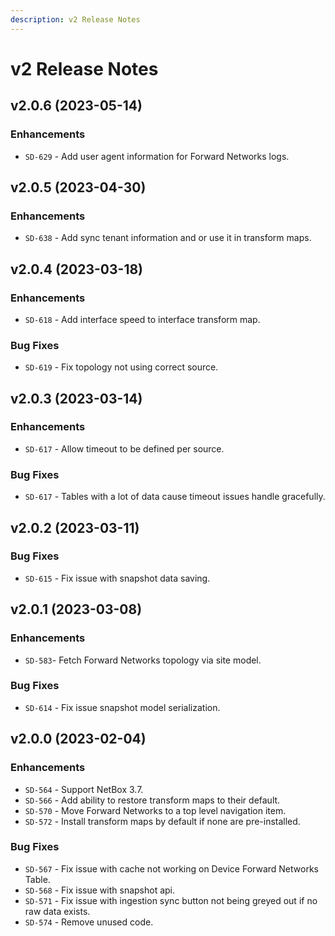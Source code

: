```yaml
---
description: v2 Release Notes
---
```


# v2 Release Notes

## v2.0.6 (2023-05-14)

### Enhancements
- `SD-629` - Add user agent information for Forward Networks logs.

## v2.0.5 (2023-04-30)

### Enhancements
- `SD-638` - Add sync tenant information and or use it in transform maps.

## v2.0.4 (2023-03-18)

### Enhancements
- `SD-618` - Add interface speed to interface transform map.

### Bug Fixes
- `SD-619` - Fix topology not using correct source.

## v2.0.3 (2023-03-14)

### Enhancements
- `SD-617` - Allow timeout to be defined per source.

### Bug Fixes
- `SD-617` - Tables with a lot of data cause timeout issues handle gracefully.

## v2.0.2 (2023-03-11)

### Bug Fixes
- `SD-615` - Fix issue with snapshot data saving.

## v2.0.1 (2023-03-08)

### Enhancements
- `SD-583`- Fetch Forward Networks topology via site model.

### Bug Fixes
- `SD-614` - Fix issue snapshot model serialization.

## v2.0.0 (2023-02-04)

### Enhancements

- `SD-564` - Support NetBox 3.7.
- `SD-566` - Add ability to restore transform maps to their default.
- `SD-570` - Move Forward Networks to a top level navigation item.
- `SD-572` - Install transform maps by default if none are pre-installed.

### Bug Fixes

- `SD-567` - Fix issue with cache not working on Device Forward Networks Table.
- `SD-568` - Fix issue with snapshot api.
- `SD-571` - Fix issue with ingestion sync button not being greyed out if no raw data exists.
- `SD-574` - Remove unused code.

